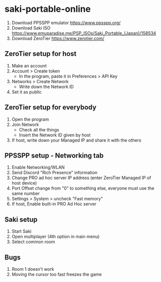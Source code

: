 # saki-portable-online

1. Download PPSSPP emulator https://www.ppsspp.org/
2. Download Saki ISO https://www.emuparadise.me/PSP_ISOs/Saki_Portable_(Japan)/158534
3. Download ZeroTier https://www.zerotier.com/

## ZeroTier setup for host
1. Make an account
2. Account > Create token
   * In the program, paste it in Preferences > API Key
3. Networks > Create Network
   * Write down the Network ID
4. Set it as public

## ZeroTier setup for everybody
1. Open the program
2. Join Network
   * Check all the things
   * Insert the Network ID given by host
3. If host, write down your Managed IP and share it with the others

## PPSSPP setup - Networking tab
1. Enable Networking/WLAN
2. Send Discord "Rich Presence" information
3. Change PRO ad hoc server IP address (enter ZeroTier Managed IP of host device)
4. Port Offset change from "0" to something else, everyone must use the same number
5. Settings > System > uncheck "Fast memory"
6. If host, Enable built-in PRO Ad Hoc server

## Saki setup
1. Start Saki
2. Open multiplayer (4th option in main menu)
3. Select common room

## Bugs
1. Room 1 doesn't work
2. Moving the cursor too fast freezes the game

